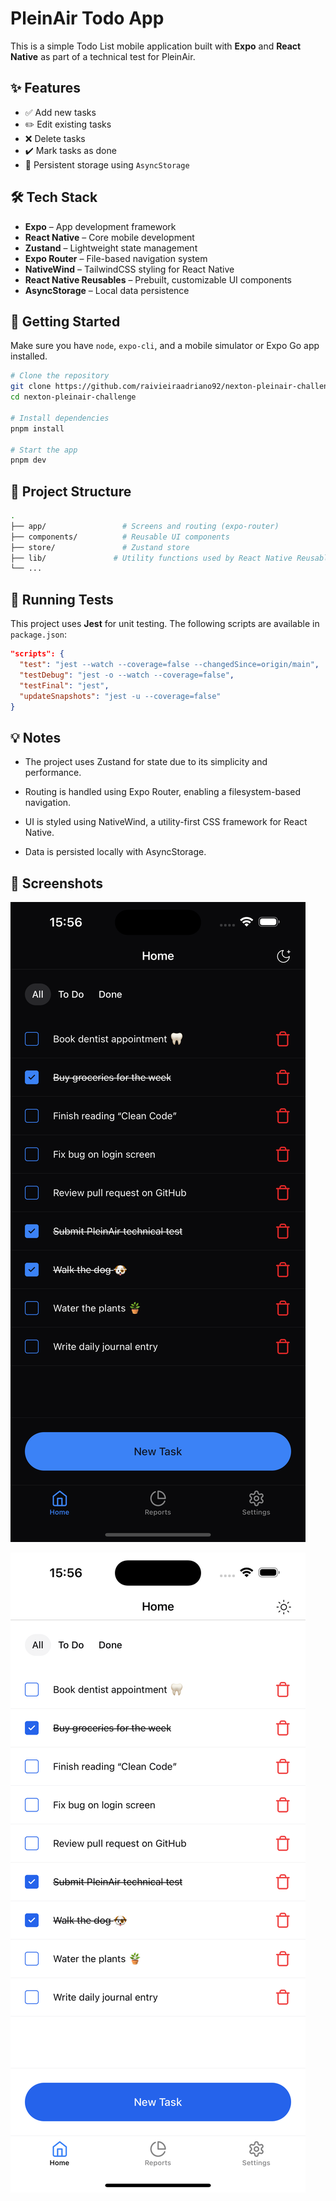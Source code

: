 # PleinAir Todo App

This is a simple Todo List mobile application built with **Expo** and **React Native** as part of a technical test for PleinAir.

## ✨ Features

- ✅ Add new tasks
- ✏️ Edit existing tasks
- ❌ Delete tasks
- ✔️ Mark tasks as done
- 💾 Persistent storage using `AsyncStorage`

## 🛠️ Tech Stack

- **Expo** – App development framework
- **React Native** – Core mobile development
- **Zustand** – Lightweight state management
- **Expo Router** – File-based navigation system
- **NativeWind** – TailwindCSS styling for React Native
- **React Native Reusables** – Prebuilt, customizable UI components
- **AsyncStorage** – Local data persistence

## 🚀 Getting Started

Make sure you have `node`, `expo-cli`, and a mobile simulator or Expo Go app installed.

```bash
# Clone the repository
git clone https://github.com/raivieiraadriano92/nexton-pleinair-challenge
cd nexton-pleinair-challenge

# Install dependencies
pnpm install

# Start the app
pnpm dev
```

## 📂 Project Structure

```bash
.
├── app/                 # Screens and routing (expo-router)
├── components/          # Reusable UI components
├── store/               # Zustand store
├── lib/               # Utility functions used by React Native Reusables
└── ...

```

## 🧪 Running Tests

This project uses **Jest** for unit testing. The following scripts are available in `package.json`:

```json
"scripts": {
  "test": "jest --watch --coverage=false --changedSince=origin/main",
  "testDebug": "jest -o --watch --coverage=false",
  "testFinal": "jest",
  "updateSnapshots": "jest -u --coverage=false"
}
```

## 💡 Notes

- The project uses Zustand for state due to its simplicity and performance.

- Routing is handled using Expo Router, enabling a filesystem-based navigation.

- UI is styled using NativeWind, a utility-first CSS framework for React Native.

- Data is persisted locally with AsyncStorage.

## 📱 Screenshots

![Dark Theme](https://raw.githubusercontent.com/raivieiraadriano92/nexton-pleinair-challenge/refs/heads/main/assets/images/Screenshot2.png)

![light Theme](https://raw.githubusercontent.com/raivieiraadriano92/nexton-pleinair-challenge/refs/heads/main/assets/images/screenshot1.png)
